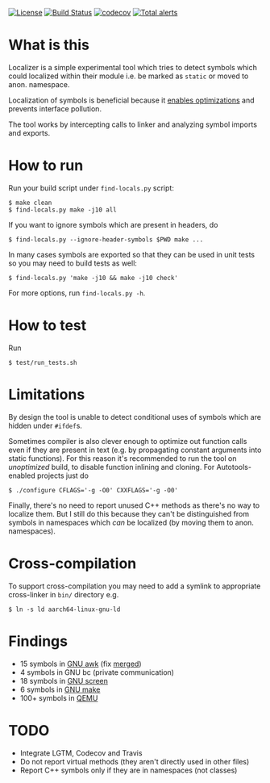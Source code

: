 [![License](http://img.shields.io/:license-MIT-blue.svg)](https://github.com/yugr/Localizer/blob/master/LICENSE.txt)
[![Build Status](https://github.com/yugr/Localizer/actions/workflows/ci.yml/badge.svg)](https://github.com/yugr/Localizer/actions)
[![codecov](https://codecov.io/gh/yugr/Localizer/branch/master/graph/badge.svg)](https://codecov.io/gh/yugr/Localizer)
[![Total alerts](https://img.shields.io/lgtm/alerts/g/yugr/Localizer.svg?logo=lgtm&logoWidth=18)](https://lgtm.com/projects/g/yugr/Localizer/alerts/)

# What is this

Localizer is a simple experimental tool
which tries to detect symbols which could localized within their module
i.e. be marked as `static` or moved to anon. namespace.

Localization of symbols is beneficial because it
[enables optimizations](https://embeddedgurus.com/stack-overflow/2008/12/efficient-c-tips-5-make-local-functions-static/)
and prevents interface pollution.

The tool works by intercepting calls to linker and
analyzing symbol imports and exports.

# How to run

Run your build script under `find-locals.py` script:
```
$ make clean
$ find-locals.py make -j10 all
```

If you want to ignore symbols which are present in headers, do
```
$ find-locals.py --ignore-header-symbols $PWD make ...
```

In many cases symbols are exported so that they can be used in unit tests
so you may need to build tests as well:
```
$ find-locals.py 'make -j10 && make -j10 check'
```

For more options, run `find-locals.py -h`.

# How to test

Run
```
$ test/run_tests.sh
```

# Limitations

By design the tool is unable to detect conditional uses of symbols
which are hidden under `#ifdef`s.

Sometimes compiler is also clever enough to optimize out function calls
even if they are present in text (e.g. by propagating constant arguments
into static functions). For this reason it's recommended to run the tool
on _unoptimized_ build, to disable function inlining and cloning.
For Autotools-enabled projects just do
```
$ ./configure CFLAGS='-g -O0' CXXFLAGS='-g -O0'
```

Finally, there's no need to report unused C++ methods
as there's no way to localize them. But I still do this
because they can't be distinguished from symbols in namespaces
which _can_ be localized (by moving them to anon. namespaces).

# Cross-compilation

To support cross-compilation you may need to add a symlink to appropriate
cross-linker in `bin/` directory e.g.
```
$ ln -s ld aarch64-linux-gnu-ld
```

# Findings

* 15 symbols in [GNU awk](https://lists.gnu.org/archive/html/bug-gawk/2021-03/msg00001.html) (fix [merged](http://git.savannah.gnu.org/cgit/gawk.git/commit/?id=f285f960bdfb5acb50a8ec7ed4b98f17d0bd624a))
* 4 symbols in GNU bc (private communication)
* 18 symbols in [GNU screen](https://lists.gnu.org/archive/html/screen-devel/2021-03/msg00000.html)
* 6 symbols in [GNU make](https://lists.gnu.org/archive/html/bug-make/2021-03/msg00021.html)
* 100+ symbols in [QEMU](https://mail.gnu.org/archive/html/qemu-devel/2021-03/msg07706.html)

# TODO

* Integrate LGTM, Codecov and Travis
* Do not report virtual methods (they aren't directly used in other files)
* Report C++ symbols only if they are in namespaces (not classes)
